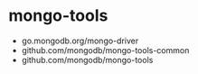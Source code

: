 # mongo-tools

- go.mongodb.org/mongo-driver
- github.com/mongodb/mongo-tools-common
- github.com/mongodb/mongo-tools
